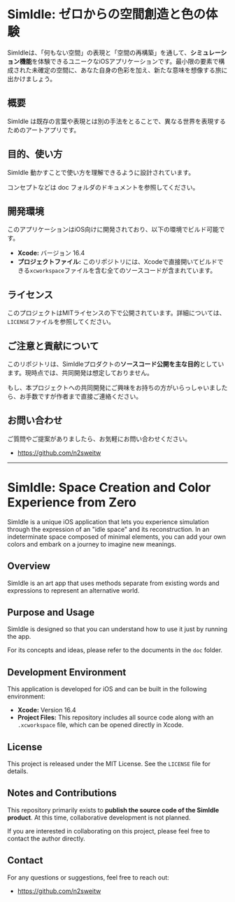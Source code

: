 # SimIdle: ゼロからの空間創造と色の体験

SimIdleは、「何もない空間」の表現と「空間の再構築」を通して、**シミュレーション機能**を体験できるユニークなiOSアプリケーションです。最小限の要素で構成された未確定の空間に、あなた自身の色彩を加え、新たな意味を想像する旅に出かけましょう。

## 概要

SimIdle は既存の言葉や表現とは別の手法をとることで、異なる世界を表現するためのアートアプリです。

## 目的、使い方

SimIdle 動かすことで使い方を理解できるように設計されています。

コンセプトなどは doc フォルダのドキュメントを参照してください。

## 開発環境

このアプリケーションはiOS向けに開発されており、以下の環境でビルド可能です。

* **Xcode:** バージョン 16.4
* **プロジェクトファイル:** このリポジトリには、Xcodeで直接開いてビルドできる`xcworkspace`ファイルを含む全てのソースコードが含まれています。

## ライセンス

このプロジェクトはMITライセンスの下で公開されています。詳細については、`LICENSE`ファイルを参照してください。

## ご注意と貢献について

このリポジトリは、SimIdleプロダクトの**ソースコード公開を主な目的**としています。現時点では、共同開発は想定しておりません。

もし、本プロジェクトへの共同開発にご興味をお持ちの方がいらっしゃいましたら、お手数ですが作者まで直接ご連絡ください。

## お問い合わせ

ご質問やご提案がありましたら、お気軽にお問い合わせください。

* https://github.com/n2sweitw

---

# SimIdle: Space Creation and Color Experience from Zero

SimIdle is a unique iOS application that lets you experience simulation through the expression of an "idle space" and its reconstruction. In an indeterminate space composed of minimal elements, you can add your own colors and embark on a journey to imagine new meanings.

## Overview

SimIdle is an art app that uses methods separate from existing words and expressions to represent an alternative world.

## Purpose and Usage

SimIdle is designed so that you can understand how to use it just by running the app.

For its concepts and ideas, please refer to the documents in the `doc` folder.

## Development Environment

This application is developed for iOS and can be built in the following environment:

* **Xcode:** Version 16.4
* **Project Files:** This repository includes all source code along with an `.xcworkspace` file, which can be opened directly in Xcode.

## License

This project is released under the MIT License. See the `LICENSE` file for details.

## Notes and Contributions

This repository primarily exists to **publish the source code of the SimIdle product**. At this time, collaborative development is not planned.

If you are interested in collaborating on this project, please feel free to contact the author directly.

## Contact

For any questions or suggestions, feel free to reach out:

* https://github.com/n2sweitw

